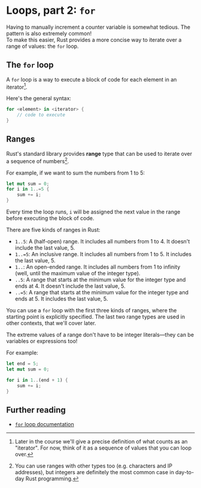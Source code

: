 # Loops, part 2: `for`

Having to manually increment a counter variable is somewhat tedious. The pattern is also extremely common!\
To make this easier, Rust provides a more concise way to iterate over a range of values: the `for` loop.

## The `for` loop

A `for` loop is a way to execute a block of code for each element in an iterator[^iterator].

Here's the general syntax:

```rust
for <element> in <iterator> {
    // code to execute
}
```

## Ranges

Rust's standard library provides **range** type that can be used to iterate over a sequence of numbers[^weird-ranges].

For example, if we want to sum the numbers from 1 to 5:

```rust
let mut sum = 0;
for i in 1..=5 {
    sum += i;
}
```

Every time the loop runs, `i` will be assigned the next value in the range before executing the block of code.

There are five kinds of ranges in Rust:

- `1..5`: A (half-open) range. It includes all numbers from 1 to 4. It doesn't include the last value, 5.
- `1..=5`: An inclusive range. It includes all numbers from 1 to 5. It includes the last value, 5.
- `1..`: An open-ended range. It includes all numbers from 1 to infinity (well, until the maximum value of the integer type).
- `..5`: A range that starts at the minimum value for the integer type and ends at 4. It doesn't include the last value, 5.
- `..=5`: A range that starts at the minimum value for the integer type and ends at 5. It includes the last value, 5.

You can use a `for` loop with the first three kinds of ranges, where the starting point
is explicitly specified. The last two range types are used in other contexts, that we'll cover later.

The extreme values of a range don't have to be integer literals—they can be variables or expressions too!

For example:

```rust
let end = 5;
let mut sum = 0;

for i in 1..(end + 1) {
    sum += i;
}
```

## Further reading

- [`for` loop documentation](https://doc.rust-lang.org/std/keyword.for.html)

[^iterator]: Later in the course we'll give a precise definition of what counts as an "iterator".
For now, think of it as a sequence of values that you can loop over.
[^weird-ranges]: You can use ranges with other types too (e.g. characters and IP addresses),
but integers are definitely the most common case in day-to-day Rust programming.
